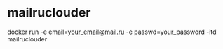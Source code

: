 mailruclouder
=============
docker run -e email=your_email@mail.ru -e passwd=your_password -itd mailruclouder
